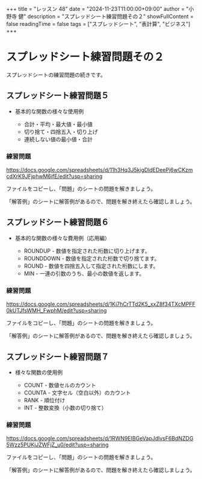 +++
title = "レッスン 48"
date = "2024-11-23T11:00:00+09:00"
author = "小野寺 健"
description = "スプレッドシート練習問題その２"
showFullContent = false
readingTime = false
tags = ["スプレッドシート", "表計算", "ビジネス"]
+++
# スプレッドシート練習問題その２
スプレッドシートの練習問題の続きです。

## スプレッドシート練習問題５
- 基本的な関数の様々な使用例
	
	- 合計・平均・最大値・最小値
	- 切り捨て・四捨五入・切り上げ
	- 連続しない値の最小値・合計
	
### 練習問題

https://docs.google.com/spreadsheets/d/11h3Hq3J5kigDldEDeePj6wCKzmcdXrK9JFjphwM6ifE/edit?usp=sharing

ファイルをコピーし、「問題」のシートの問題を解きましょう。

「解答例」のシートに解答例があるので、問題を解き終えたら確認しましょう。

## スプレッドシート練習問題６
- 基本的な関数の様々な費用例（応用編）

	- ROUNDUP - 数値を指定された桁数に切り上げます。
	- ROUNDDOWN - 数値を指定された桁数で切り捨てます。
	- ROUND - 数値を四捨五入して指定された桁数にします。
	- MIN - 一連の引数のうち、最小の数値を返します。
　
### 練習問題

https://docs.google.com/spreadsheets/d/1Ki7hCrTTd2K5_xxZ8f34TXcMPFF0kUTJfsWMH_FwphM/edit?usp=sharing

ファイルをコピーし、「問題」のシートの問題を解きましょう。

「解答例」のシートに解答例があるので、問題を解き終えたら確認しましょう。

## スプレッドシート練習問題７
- 様々な関数の使用例

	- COUNT - 数値セルのカウント
	- COUNTA - 文字セル（空白以外）のカウント
	- RANK - 順位付け
	- INT - 整数変換（小数の切り捨て）
	
### 練習問題

https://docs.google.com/spreadsheets/d/1RWN9EIBGeVapJdlvsF6BdNZDG5Wzz5PUKjJZWFjZ_u0/edit?usp=sharing

ファイルをコピーし、「問題」のシートの問題を解きましょう。

「解答例」のシートに解答例があるので、問題を解き終えたら確認しましょう。
